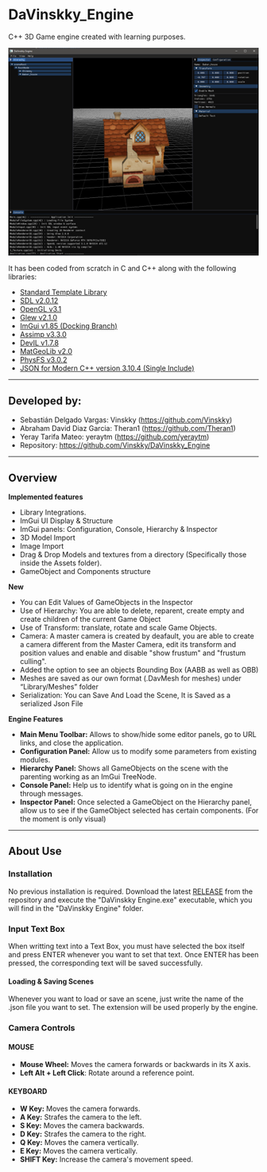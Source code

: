 # DaVinskky_Engine
C++ 3D Game engine created with learning purposes.

![ScreenShot](https://github.com/Vinskky/DaVinskky_Engine/blob/main/Docs/Screenshot_V1.PNG?raw=true)

It has been coded from scratch in C and C++ along with the following libraries:

- [Standard Template Library](<https://en.wikipedia.org/wiki/Standard_Template_Library>)
- [SDL v2.0.12](<https://www.libsdl.org/index.php>)
- [OpenGL v3.1](<https://www.opengl.org/>)
- [Glew v2.1.0](<http://glew.sourceforge.net/>)
- [ImGui v1.85 (Docking Branch)](<https://github.com/ocornut/imgui/tree/docking>)
- [Assimp v3.3.0](<http://www.assimp.org/index.php/downloads>)
- [DevIL v1.7.8](<http://openil.sourceforge.net/download.php>)
- [MatGeoLib v2.0](<https://github.com/juj/MathGeoLib>)
- [PhysFS v3.0.2](<https://icculus.org/physfs/>)
- [JSON for Modern C++ version 3.10.4 (Single Include)](https://github.com/nlohmann/json/tree/develop/single_include/nlohmann)

****

## Developed by: 
* Sebastián Delgado Vargas: Vinskky (https://github.com/Vinskky)
* Abraham David Diaz Garcia: Theran1 (https://github.com/Theran1)
* Yeray Tarifa Mateo: yeraytm (https://github.com/yeraytm)
* Repository: https://github.com/Vinskky/DaVinskky_Engine

****

## Overview
**Implemented features**

* Library Integrations.
* ImGui UI Display & Structure
* ImGui panels: Configuration, Console, Hierarchy & Inspector
* 3D Model Import
* Image Import
* Drag & Drop Models and textures from a directory (Specifically those inside the Assets folder).
* GameObject and Components structure

**New**
* You can Edit Values of GameObjects in the Inspector
* Use of Hierarchy: You are able to delete, reparent, create empty and create children of the current Game Object
* Use of Transform: translate, rotate and scale Game Objects.
* Camera: A master camera is created by deafault, you are able to create a camera different from the Master Camera, edit its transform and position values and enable and disable "show frustum" and "frustum culling". 
* Added the option to see an objects Bounding Box (AABB as well as OBB)
* Meshes are saved as our own format (.DavMesh for meshes) under “Library/Meshes” folder
* Serialization: You can Save And Load the Scene, It is Saved as a serialized Json File

**Engine Features**
* **Main Menu Toolbar:** Allows to show/hide some editor panels, go to URL links, and close the application.
* **Configuration Panel:** Allow us to modify some parameters from existing modules.
* **Hierarchy Panel:** Shows all GameObjects on the scene with the parenting working as an ImGui TreeNode.
* **Console Panel:** Help us to identify what is going on in the engine through messages.
* **Inspector Panel:** Once selected a GameObject on the Hierarchy panel, allow us to see if the GameObject selected has certain components. (For the moment is only visual)

****

## About Use

### Installation

No previous installation is required. Download the latest [RELEASE](<https://github.com/Vinskky/DaVinskky_Engine/releases>) from the repository and execute the 
"DaVinskky Engine.exe" executable, which you will find in the "DaVinskky Engine" folder.

### Input Text Box
When writting text into a Text Box, you must have selected the box itself and press ENTER whenever you want to set that text. Once ENTER has been pressed, the corresponding text will be saved successfully.

#### Loading & Saving Scenes
Whenever you want to load or save an scene, just write the name of the .json file you want to set. The extension will be used properly by the engine.

### Camera Controls

#### MOUSE

* **Mouse Wheel:** Moves the camera forwards or backwards in its X axis.
* **Left Alt + Left Click**: Rotate around a reference point.

#### KEYBOARD

* **W Key:** Moves the camera forwards.
* **A Key:** Strafes the camera to the left.
* **S Key:** Moves the camera backwards.
* **D Key:** Strafes the camera to the right.
* **Q Key:** Moves the camera vertically.
* **E Key:** Moves the camera vertically.
* **SHIFT Key:** Increase the camera's movement speed.

